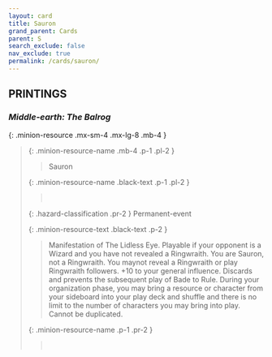 ```yaml
---
layout: card
title: Sauron
grand_parent: Cards
parent: S
search_exclude: false
nav_exclude: true
permalink: /cards/sauron/
---
```


## PRINTINGS


### _Middle-earth: The Balrog_

{: .minion-resource .mx-sm-4 .mx-lg-8 .mb-4 }
> {: .minion-resource-name .mb-4 .p-1 .pl-2 }
> > <div class="hazard-mp"></div>
> > <div class="card-name">Sauron</div>
>
> {: .minion-resource-name .black-text .p-1 .pl-2 }
> > &nbsp;
>
> {: .hazard-classification .pr-2 }
> Permanent-event
>
> {: .minion-resource-text .black-text .p-2 }
> > Manifestation of The Lidless Eye. Playable if your opponent is a Wizard and you have not revealed a Ringwraith. You are Sauron, not a Ringwraith. You maynot reveal a Ringwraith or play Ringwraith followers. +10 to your general influence. Discards and prevents the subsequent play of Bade to Rule. During your organization phase, you may bring a resource or character from your sideboard into your play deck and shuffle and there is no limit to the number of characters you may bring into play. Cannot be duplicated. 
> 
> {: .minion-resource-name .p-1 .pr-2 }
> > <div class="card-shield"></div>
> > <div class="card-corruption-white">&nbsp;</div>
